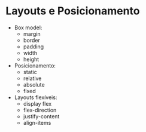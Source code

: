 # Layouts e Posicionamento

- Box model: 
  - margin 
  - border
  - padding
  - width
  - height
- Posicionamento: 
  - static
  - relative
  - absolute
  - fixed
- Layouts flexíveis: 
  - display flex
  - flex-direction
  - justify-content
  - align-items